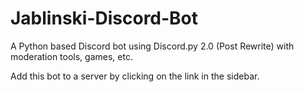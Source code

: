 # Jablinski-Discord-Bot

A Python based Discord bot using Discord.py 2.0 (Post Rewrite) with moderation tools, games, etc.

Add this bot to a server by clicking on the link in the sidebar.
